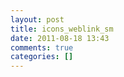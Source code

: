 ```yaml
---
layout: post
title: icons_weblink_sm
date: 2011-08-18 13:43
comments: true
categories: []
---
```


